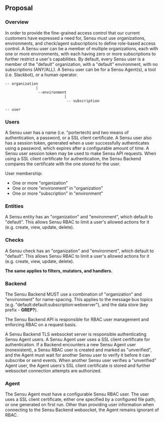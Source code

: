## Proposal

### Overview

In order to provide the fine-grained access control that our current customers have expressed a need for, Sensu must use organizations, environments, and check/agent subscriptions to define role-based access control. A Sensu user can be a member of multiple organizations, each with one or more environments, with each having zero or more subscriptions to further restrict a user's capabilities. By default, every Sensu user is a member of the "default" organization, with a "default" environment, with no subscriptions (ANY/ALL). A Sensu user can be for a Sensu Agent(s), a tool (i.e. Slackbot), or a human operator.

```
-- organization
              |
               --environment
                           |
                            -- subscription

-- user
```

### Users

A Sensu user has a name (i.e. "portertech) and two means of authentication, a password, or a SSL client certificate. A Sensu user also has a session token, generated when a user successfully authenticates using a password, which expires after a configurable amount of time. A Sensu user session token may be used to make Sensu API requests. When using a SSL client certificate for authentication, the Sensu Backend compares the certificate with the one stored for the user.

User membership:

- One or more "organization"
- One or more "environment" in "organization"
- One or more "subscription" in "environment"

### Entities

A Sensu entity has an "organization" and "environment", which default to "default". This allows Sensu RBAC to limit a user's allowed actions for it (e.g. create, view, update, delete).

### Checks

A Sensu check has an "organization" and "environment", which default to "default". This allows Sensu RBAC to limit a user's allowed actions for it (e.g. create, view, update, delete).

**The same applies to filters, mutators, and handlers.**

### Backend

The Sensu Backend MUST use a combination of "organization" and "environment" for name-spacing. This applies to the message bus topics (e.g. "default:default:subscription:webserver"), and the data store (key prefix - **GREP?**).

The Sensu Backend API is responsible for RBAC user management and enforcing RBAC on a request basis.

A Sensu Backend TLS websocket server is responsible authenticating Sensu Agent users. A Sensu Agent user uses a SSL client certificate for authentication. If a Backend encounters a new Sensu Agent user (nonexistent), a Sensu RBAC user is created and marked as "unverified", and the Agent must wait for another Sensu user to verify it before it can subscribe or send events. When another Sensu user verifies a "unverified" Agent user, the Agent users's SSL client certificate is stored and further websocket connection attempts are authorized.

### Agent

The Sensu Agent must have a configurable Sensu RBAC user. The user uses a SSL client certificate, either one specified by a configured file path, or one generated on first run. Other than providing user information when connecting to the Sensu Backend websocket, the Agent remains ignorant of RBAC.